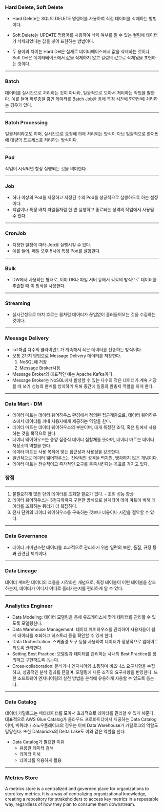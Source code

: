 ### Hard Delete, Soft Delete
- Hard Delete는 SQL의 DELETE 명령어를 사용하여 직접 데이터를 삭제하는 방법이다.
- Soft Delete는 UPDATE 명령어를 사용하여 삭제 여부를 알 수 있는 컬럼에 데이터가 삭제되었다는 값을 넣어 표현하는 방법이다.

- 두 용어의 차이는 Hard Del은 실제로 데이터베이스에서 값을 삭제하는 것이나, Soft Del은 데이터베이스에서 값을 삭제하지 않고 컬럼의 값으로 삭제됨을 표현하는 것이다.

---

### Batch

데이터를 실시간으로 처리하는 것이 아니라, 일괄적으로 모아서 처리하는 작업을 말한다. 예를 들어 하루종일 쌓인 데이터를 Batch Job을 통해 특정 시간에 한꺼번에 처리하는 경우가 있다.

---

### Batch Processing

일괄처리라고도 하며, 실시간으로 요청에 의해 처리되는 방식이 아닌 일괄적으로 한꺼번에 대량의 프로세스를 처리하는 방식이다.

---

### Pod

작업이 시작되면 항상 실행되는 것을 의미한다.

---

### Job

-   하나 이상의 Pod를 지정하고 지정된 수의 Pod를 성공적으로 실행하도록 하는 설정이다. 
-   백업이나 특정 배치 파일들처럼 한 번 실행하고 종료되는 성격의 작업에서 사용될 수 있다.

---

### CronJob

-   지정한 일정에 따라 Job을 실행시킬 수 있다.
-   예를 들어, 매일 오후 5시에 특정 Pod를 실행한다.

---

### Bulk

-   DW에서 사용하는 형태로, 이미 DB나 파일 서버 등에서 각각의 방식으로 데이터를 추출할 때 이 방식을 사용한다.

---

###  Streaming

-   실시간성으로 마치 흐르는 물처럼 데이터가 끊임없이 흘러들어오는 것을 수집하는 것이다.

---

### Message Delivery

-   IoT처럼 다수의 클라이언트가 계속해서 작은 데이터를 전송하는 방식이다.
-   보통 2가지 방법으로 Message Delivery 데이터를 저장한다.
    1.   NoSQL에 저장
    2.   Message Broker사용
-   Message Broker의 대표적인 예는 Apache Kafka이다.
-   Message Broker는 NoSQL에서 발생할 수 있는 다수의 작은 데이터가 계속 저장될 때 쓰기 성능의 한계를 방지하기 위해 중간에 일종의 완충제 역할을 하게 한다.

---

### Data Mart - DM

-   데이터 마트는 데이터 웨어하우스 환경에서 정의된 접근계층으로, 데이터 웨어하우스에서 데이터를 꺼내 사용자에게 제공하는 역할을 한다.
-   데이터 마트는 데이터 웨어하우스의 부분이며, 대개 특정한 조직, 혹은 팀에서 사용하는 것을 목적으로 한다.
-   데이터 웨어하우스는 중앙 집중식 데이터 집합체를 뜻하며, 데이터 마트는 데이터 저장소의 역할을 한다.
-   데이터 마트는 사용 목적에 맞는 접근성과 사용성을 강조한다.
-   일반적으로 데이터 웨어하우스는 전략적인 성격을 띄지만, 명확하지 않은 개념이다.
-   데이터 마트는 전술적이고 즉각적인 요구를 충족시킨다는 목표를 가지고 있다.

### 장점

---

1.   불필요하게 많은 양의 데이터를 조회할 필요가 없다. - 조회 성능 향상
2.   데이터 웨어하우스는 3정규화까지 구현한 방식으로 설계되어 데이 마트에 비해 데이터를 조회하는 쿼리가 더 복잡하다.
3.   전사 단위의 데이터 웨어하우스를 구축하는 것보다 비용이나 시간을 절약할 수 있다. 

---

### Data Governance

- 데이터 거버넌스란 데이터를 효과적으로 관리하기 위한 일련의 보안, 품질, 규정 등과 관련된 체계이다.

---

### Data Lineage

데이터 계보란 데이터의 흐름을 시각화한 개념으로, 특정 테이블이 어떤 테이블을 참조하는지, 데이터가 어디서 어디로 흘러가는지를 편리하게 알 수 있다.

---

### Analiytics Engineer

- Data Modeling: 데이터 모델링을 통해 유즈케이스에 맞게 데이터를 관리할 수 있도록 모델링한다.
- Data Warehouse Management: 데이터 웨어하우스를 관리하여 사용자들이 쉽게 데이터를 조회하고 히스토리 등을 확인할 수 있게 한다.
- Data Orchestration: 스케줄링 도구 등을 사용하여 데이터가 정상적으로 업데이트되도록 관리한다.
- Setting Best Practice: 모델링과 데이터를 관리하는 사내의 Best Practice를 정의하고 구현하도록 돕는다.
- Cross-collaboration: 분석가나 엔지니어와 소통하며 비즈니스 요구사항을 수집하고, 성공적인 분석 결과를 믄덜며, 모델링에 다른 조직의 요구사항을 반영한다. 또한 소프트웨어 엔지니어링의 실천 방법을 분석에 유용하게 사용할 수 있도록 돕는다.

---

### Data Catalog

데이터 카탈로그는 메타데이터를 모아서 효과적으로 데이터를 관리할 수 있게 해준다. 대표적으로 AWS Glue Catalog가 클라우드 프로바이더에서 제공하는 Data Catalog이며, 빅쿼리나 스노우플레이크의 경우는 아예 Data Warehouse가 카탈로그의 역할도 담당한다. 또한 Databricks의 Delta Lake도 이와 같은 역할을 한다.

- Data Catalog가 필요한 이유
    - 유용한 데이터 검색
    - 데이터 이해
    - 데이터를 유용하게 활용

---

### Metrics Store

A metrics store is a centralized and governed place for organizations to store key metrics. It is a way of centralizing organizational knowledge, creating a repository for strakeholders to access key metrics in a repeatable way, regardless of how they plan to consume them downstream.
